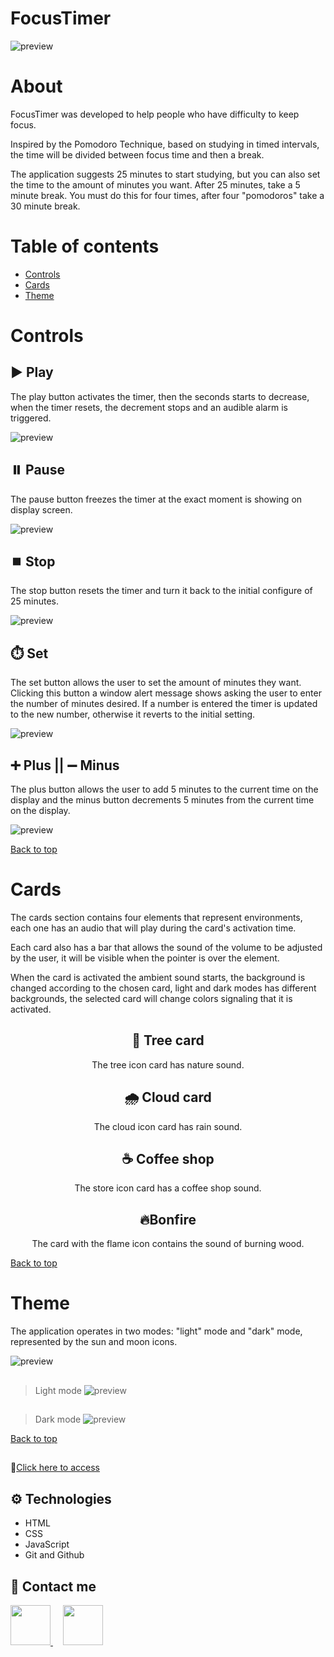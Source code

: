 # FocusTimer

![preview](./.github/README01.gif)

##

# About

FocusTimer was developed to help people who have difficulty to keep focus.

Inspired by the Pomodoro Technique, based on studying in timed intervals, the time will be divided between focus time and then a break.

The application suggests 25 minutes to start studying, but you can also set the time to the amount of minutes you want. After 25 minutes, take a 5 minute break.
You must do this for four times, after four "pomodoros" take a 30 minute break.

##

# Table of contents

<!--ts-->
  * [Controls](#Controls)
  * [Cards](#Cards)
  * [Theme](#Theme)
<!--te-->

# Controls

## ▶️ Play
The play button activates the timer, then the seconds starts to decrease, when the timer resets, the decrement stops and an audible alarm is triggered.

![preview](./.github/README03.gif)

##

## ⏸️ Pause

The pause button freezes the timer at the exact moment is showing on display screen.

![preview](./.github/README04.gif)

##

## ⏹️ Stop

The stop button resets the timer and turn it back to the initial configure of 25 minutes.

![preview](./.github/README05.gif)

##

## ⏱️ Set

The set button allows the user to set the amount of minutes they want. Clicking this button a window alert message shows asking the user to enter the number of minutes desired. If a number is entered the timer is updated to the new number, otherwise it reverts to the initial setting.

![preview](./.github/README06.gif)

##

## ➕ Plus || ➖ Minus

The plus button allows the user to add 5 minutes to the current time on the display and the minus button decrements 5 minutes from the current time on the display.

![preview](./.github/README07.gif)

[Back to top](#Table-of-contents)
##
# Cards

The cards section contains four elements that represent environments, each one has an audio that will play during the card's activation time. 

Each card also has a bar that allows the sound of the volume to be adjusted by the user, it will be visible when the pointer is over the element.

When the card is activated the ambient sound starts, the background is changed according to the chosen card, light and dark modes has different backgrounds, the selected card will change colors signaling that it is activated.

##
<section align="center">

## 🌳 Tree card

The tree icon card has nature sound.

##
## 🌧️ Cloud card

The cloud icon card has rain sound.

##
## ☕​ Coffee shop

The store icon card has a coffee shop sound.

##
## 🔥Bonfire

The card with the flame icon contains the sound of burning wood.

</section>

[Back to top](#Table-of-contents)

##
# Theme

The application operates in two modes: "light" mode and "dark" mode, represented by the sun and moon icons.

![preview](./.github/README02.gif)

##

>Light mode 
![preview](./.github/README08.gif)

##

>Dark mode
![preview](./.github/README09.gif)

[Back to top](#Table-of-contents)
##

🔗[Click here to access](https://brunasbarbosa.github.io/FocusTimer/)
##
## ⚙️ Technologies
- HTML
- CSS
- JavaScript
- Git and Github

## ​💌 Contact me

<a href="https://www.linkedin.com/in/brunas-barbosa/" target="_blank">
 <img style="width: 64px; height: 64px;" src="https://user-images.githubusercontent.com/112329870/194765299-ca4bfc22-baaf-460c-be18-65d1be1ee2d4.png">
</a>
&nbsp;
&nbsp;
<a href="mailto:brunas_barbosa@hotmail.com">
  <img style="width: 64px; height: 64px;" src="https://user-images.githubusercontent.com/112329870/194765270-f85c3796-d3b1-40e5-ba97-ead03d5dc452.png">
</a>
